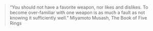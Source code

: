 > “You should not have a favorite weapon, nor likes and dislikes. To become over-familiar with one weapon is as much a fault as not knowing it sufficiently well.”
> Miyamoto Musash, The Book of Five Rings
